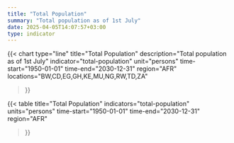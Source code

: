 ```yaml
---
title: "Total Population"
summary: "Total population as of 1st July"
date: 2025-04-05T14:07:57+03:00
type: indicator
---
```


{{< chart
    type="line"
    title="Total Population"
    description="Total population as of 1st July"
    indicator="total-population"
    unit="persons"
    time-start="1950-01-01"
    time-end="2030-12-31"
    region="AFR"
    locations="BW,CD,EG,GH,KE,MU,NG,RW,TD,ZA"
>}}

{{< table
    title="Total Population"
    indicators="total-population"
    units="persons"
    time-start="1950-01-01"
    time-end="2030-12-31"
    region="AFR"
>}}
